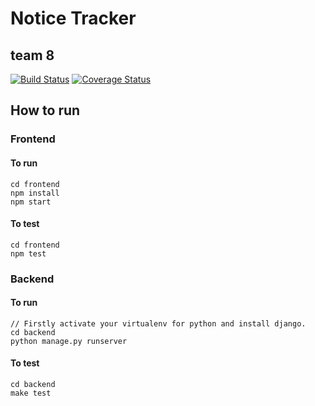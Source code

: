 # Notice Tracker

## team 8

[![Build Status](https://travis-ci.org/swsnu/swpp18-team8.svg?branch=master)](https://travis-ci.org/swsnu/swpp18-team8)
[![Coverage Status](https://coveralls.io/repos/github/swsnu/swpp18-team8/badge.svg)](https://coveralls.io/github/swsnu/swpp18-team8)

## How to run
### Frontend
#### To run
```
cd frontend
npm install
npm start
```
#### To test
```
cd frontend
npm test
```

### Backend
#### To run
```
// Firstly activate your virtualenv for python and install django.
cd backend
python manage.py runserver
```
#### To test
```
cd backend
make test
```
